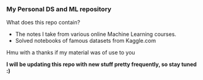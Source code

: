 <h3>My Personal DS and ML repository</h3>

<p> What does this repo contain? </p>
<ul>
  <li> The notes I take from various online Machine Learning courses.
  <li> Solved notebooks of famous datasets from Kaggle.com
</ul>
<p> Hmu with a thanks if my material was of use to you 
<p><strong>I will be updating this repo with new stuff pretty frequently, so stay tuned :) </strong> </p>
  
